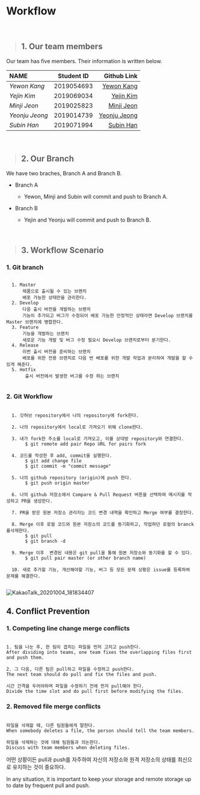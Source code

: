 # Workflow
<br/>

> ## 1. Our team members
Our team has five members. Their information is written below.<br/>
 
| NAME            | Student ID    | Github Link            |
|:----------------|:-------------:| ----------------------:|
| _Yewon Kang_    | 2019054693    | [Yewon Kang](https://github.com/yewonkang00)  |
| _Yejin Kim_     | 2019069034    | [Yejin Kim](https://github.com/yejin00)       |
| _Minji Jeon_    | 2019025823    | [Minji Jeon](https://github.com/minji9924)    |
| _Yeonju Jeong_  | 2019014739    | [Yeonju Jeong](https://github.com/yeonjujeong)|
| _Subin Han_     | 2019071994    | [Subin Han](https://github.com/hansususu)     | 

<br/>

> ## 2. Our Branch
We have two braches, Branch A and Branch B.

* Branch A
	* Yewon, Minji and Subin will commit and push to Branch A.

* Branch B
	* Yejin and Yeonju will commit and push to Branch B.
<br/>

> ## 3. Workflow Scenario

### 1. Git branch
  <pre><code>
  1. Master 
  &nbsp;&nbsp;&nbsp;&nbsp;제품으로 출시될 수 있는 브랜치
  &nbsp;&nbsp;&nbsp;&nbsp;배포 가능한 상태만을 관리한다.
  2. Develop 
  &nbsp;&nbsp;&nbsp;&nbsp;다음 출시 버전을 개발하는 브랜치
  &nbsp;&nbsp;&nbsp;&nbsp;기능이 추가되고 버그가 수정되어 배포 가능한 안정적인 상태라면 Develop 브랜치를 Master 브랜치에 병합한다.
  3. Feature 
  &nbsp;&nbsp;&nbsp;&nbsp;기능을 개발하는 브랜치
  &nbsp;&nbsp;&nbsp;&nbsp;새로운 기능 개발 및 버그 수정 필요시 Develop 브랜치로부터 분기한다. 
  4. Release 
  &nbsp;&nbsp;&nbsp;&nbsp;이번 출시 버전을 준비하는 브랜치
  &nbsp;&nbsp;&nbsp;&nbsp;배포를 위한 전용 브랜치로 다음 번 배포를 위한 개발 작업과 분리하여 개발을 할 수 있게 해준다.
  5. Hotfix 
  &nbsp;&nbsp;&nbsp;&nbsp; 출시 버전에서 발생한 버그를 수정 하는 브랜치
  </code></pre>

### 2. Git Workflow
  <pre><code>
  1. 깃허브 repository에서 나의 repository에 fork한다.
  
  2. 나의 repository에서 local로 가져오기 위해 clone한다.
  
  3. 내가 fork한 주소를 local로 가져오고, 이를 상대방 repository와 연결한다.
  &nbsp;&nbsp;&nbsp;&nbsp; $ git remote add pair Repo URL for pairs fork
  
  4. 코드를 작성한 후 add, commit을 실행한다.
  &nbsp;&nbsp;&nbsp;&nbsp; $ git add change file
   &nbsp;&nbsp;&nbsp;&nbsp;$ git commit -m "commit message"
   
  5. 나의 github repository (origin)에 push 한다. 
   &nbsp;&nbsp;&nbsp;&nbsp;$ git push origin master
   
  6. 나의 github 저장소에서 Compare & Pull Request 버튼을 선택하여 메시지를 작성하고 PR을 생성한다.

  7. PR을 받은 원본 저장소 관리자는 코드 변경 내역을 확인하고 Merge 여부를 결정한다.

  8. Merge 이후 로컬 코드와 원본 저장소의 코드를 동기화하고, 작업하던 로컬의 branck를삭제한다.
  &nbsp;&nbsp;&nbsp;&nbsp; $ git pull <remote_repo_name>
  &nbsp;&nbsp;&nbsp;&nbsp; $ git branch -d <branch_name>

  9. Merge 이후  변경된 내용은 git pull을 통해 원본 저장소와 동기화를 할 수 있다. 
  &nbsp;&nbsp;&nbsp;&nbsp; $ git pull pair master (or other branch name)

  10. 새로 추가할 기능, 개선해야할 기능, 버그 등 모든 문제 상황은 issue를 등록하여 문제를 해결한다. 
  </code></pre>
  ![KakaoTalk_20201004_181834407](https://user-images.githubusercontent.com/54140431/95012526-40ea4500-0674-11eb-8ac6-5a19fee3bf55.jpg)

## 4. Conflict Prevention

### 1. Competing line change merge conflicts
<pre><code>
1. 팀을 나눈 후, 한 팀이 겹치는 파일을 먼저 고치고 push한다.
After dividing into teams, one team fixes the overlapping files first and push them.

2. 그 다음, 다른 팀은 pull하고 파일을 수정하고 push한다.
The next team should do pull and fix the files and push.

시간 간격을 두어야하며 파일을 수정하기 전에 먼저 pull해야 한다.
Divide the time slot and do pull first before modifying the files.
</pre></code>

### 2. Removed file merge conflicts
<pre><code>
파일을 삭제할 때, 다른 팀원들에게 말한다.
When somebody deletes a file, the person should tell the team members.

파일을 삭제하는 것에 대해 팀원들과 의논한다.
Discuss with team members when deleting files.
</pre></code>

어떤 상황이든 pull과 push를 자주하여 자신의 저장소와 원격 저장소의 상태를 최신으로 유지하는 것이 중요하다.

In any situation, it is important to keep your storage and remote storage up to date by frequent pull and push.








